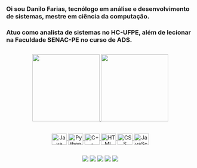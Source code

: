 ### Oi sou Danilo Farias, tecnólogo em análise e desenvolvimento de sistemas, mestre em ciência da computação. 
### Atuo como analista de sistemas no HC-UFPE, além de lecionar na Faculdade SENAC-PE no curso de ADS.
  ##
<div align="center">
  <a href="https://github.com/dansoaresfarias">
  <img height="180em" src="https://github-readme-stats.vercel.app/api?username=dansoaresfarias&show_icons=true&theme=vue-dark&include_all_commits=true&count_private=true"/>
  <img height="180em" src="https://github-readme-stats.vercel.app/api/top-langs/?username=dansoaresfarias&layout=compact&langs_count=7&theme=vue-dark"/>
</div>
  
## 
 
<div align="center">
    <img align="center" height="30" width="40" alt="Java" src="https://cdn.jsdelivr.net/gh/devicons/devicon/icons/java/java-original.svg">
    <img align="center" height="30" width="40" alt="Python" src="https://cdn.jsdelivr.net/gh/devicons/devicon/icons/python/python-original.svg">
    <img align="center" height="30" width="40" alt="C++" src="https://cdn.jsdelivr.net/gh/devicons/devicon/icons/cplusplus/cplusplus-original.svg">
    <img align="center" height="30" width="40" alt="HTML" src="https://cdn.jsdelivr.net/gh/devicons/devicon/icons/html5/html5-original.svg">
    <img align="center" height="30" width="40" alt="CSS" src="https://cdn.jsdelivr.net/gh/devicons/devicon/icons/css3/css3-original.svg">
    <img align="center" height="30" width="40" alt="JavaScript" src="https://cdn.jsdelivr.net/gh/devicons/devicon/icons/javascript/javascript-original.svg">
</div>

  ##
<div align="center"> 
  <a href="http://lattes.cnpq.br/5345085293597975" target="_blank"><img src="https://img.shields.io/badge/Lattes-2E5469?style=for-the-badge&logo=htmlacademy&logoColor=white"></a>
  <a href="www.linkedin.com/in/dansoaresfarias" target="_blank"><img src="https://img.shields.io/badge/-LinkedIn-%230077B5?style=for-the-badge&logo=linkedin&logoColor=white"></a>
  <a href="https://sites.google.com/site/dansoaresfarias/" target="_blank"><img src="https://img.shields.io/badge/-SitesGoogle-326947?style=for-the-badge&logo=googlenews&logoColor=white"></a>  
  <a href = "mailto:dansoaresfarias@gmail.com" target="_blank"><img src="https://img.shields.io/badge/-Gmail-%23333?style=for-the-badge&logo=gmail&logoColor=white"></a>
  <a href="https://instagram.com/dansoaresfarias" target="_blank"><img src="https://img.shields.io/badge/-Instagram-%23E4405F?style=for-the-badge&logo=instagram&logoColor=white"></a>

</div>
